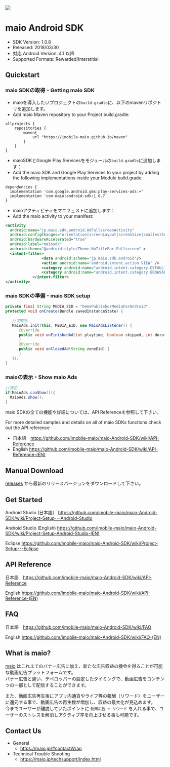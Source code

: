 ![](https://github.com/imobile-maio/maio-iOS-SDK/blob/wiki/doc/images/logo.png)

# maio Android SDK
- SDK Version: 1.0.8
- Released: 2018/03/30
- 対応 Android Version: 4.1 以降
- Supported Formats: Rewarded/Interstitial

## Quickstart

### maio SDKの取得・Getting maio SDK

- maioを導入したいプロジェクトの`build.gradle`に、以下のmavenリポジトリを追加します。
- Add maio Maven repository to your Project build.gradle:

<pre><code>allprojects {
    repositories {        
        maven{
            url "https://imobile-maio.github.io/maven"
        }
    }
}
</pre></code>

- maioSDKとGoogle Play Servicesをモジュールの`build.gradle`に追加します：
- Add the maio SDK and Google Play Services to your project by adding the following implementations inside your Module build.grade:

<pre><code>dependencies {
  implementation 'com.google.android.gms:play-services-ads:+'
  implementation 'com.maio:android-sdk:1.0.7'
}
</pre></code>

- maioアクティビティをマニフェストに追加します：
- Add the maio activity to your manifest:

```xml 
<activity
  android:name="jp.maio.sdk.android.AdFullscreenActivity"
  android:configChanges="orientation|screenLayout|screenSize|smallestScreenSize"
  android:hardwareAccelerated="true"
  android:label="maiosdk"
  android:theme="@android:style/Theme.NoTitleBar.Fullscreen" >
  <intent-filter>
                <data android:scheme="jp.maio.sdk.android"/>
                <action android:name="android.intent.action.VIEW" />
                <category android:name="android.intent.category.DEFAULT" />
                <category android:name="android.intent.category.BROWSABLE" />
            </intent-filter>
</activity>
```

### maio SDKの準備・maio SDK setup


```java
private final String MEDIA_EID = "DemoPublisherMediaForAndroid";
protected void onCreate(Bundle savedInstanceState) {
 
   //初期化
   MaioAds.init(this, MEDIA_EID, new MaioAdsListener() {      
      @Override
      public void onFinishedAd(int playtime, boolean skipped, int duration, String zoneEid) {
      }
      @Override
      public void onClosedAd(String zoneEid) {          
      }
   });
}
```

### maioの表示・Show maio Ads

```java
//再生
if(MaioAds.canShow()){
  MaioAds.show();
}
```

maio SDKの全ての機能や詳細については、API Referenceを参照して下さい。

For more detailed samples and details on all of maio SDKs functions check out the API reference

- 日本語　https://github.com/imobile-maio/maio-Android-SDK/wiki/API-Reference
- English https://github.com/imobile-maio/maio-Android-SDK/wiki/API-Reference-(EN)

## Manual Download
[releases](https://github.com/imobile-maio/maio-Android-SDK/releases) から最新のリリースバージョンをダウンロードして下さい。

## Get Started
Android Studio (日本語） https://github.com/imobile-maio/maio-Android-SDK/wiki/Project-Setup---Android-Studio  

Android Studio (English) https://github.com/imobile-maio/maio-Android-SDK/wiki/Project-Setup-Android-Studio-(EN)  

Eclipse https://github.com/imobile-maio/maio-Android-SDK/wiki/Project-Setup---Eclipse

## API Reference
日本語　https://github.com/imobile-maio/maio-Android-SDK/wiki/API-Reference

English https://github.com/imobile-maio/maio-Android-SDK/wiki/API-Reference-(EN)

## FAQ
日本語　https://github.com/imobile-maio/maio-Android-SDK/wiki/FAQ

English https://github.com/imobile-maio/maio-Android-SDK/wiki/FAQ-(EN)


## What is maio?
[maio](https://maio.jp/) はこれまでのバナー広告に加え、新たな広告収益の機会を得ることが可能な動画広告プラットフォームです。  
バナー広告と違い、デベロッパーの設定したタイミングで、動画広告をコンテンツの一部として配信することができます。

また、動画広告再生後にアプリ内通貨やライフ等の報酬（リワード）をユーザーに還元する事で、動画広告の再生数が増加し、収益の最大化が見込めます。  
今までユーザーが離脱していたポイントに `動画広告 + リワード` を入れる事で、ユーザーのストレスを解消しアクティブ率を向上させる事も可能です。  

## Contact Us
- General
  + https://maio.jp/#contactWrap
- Technical Trouble Shooting
  + https://maio.jp/techsupport/index.html
